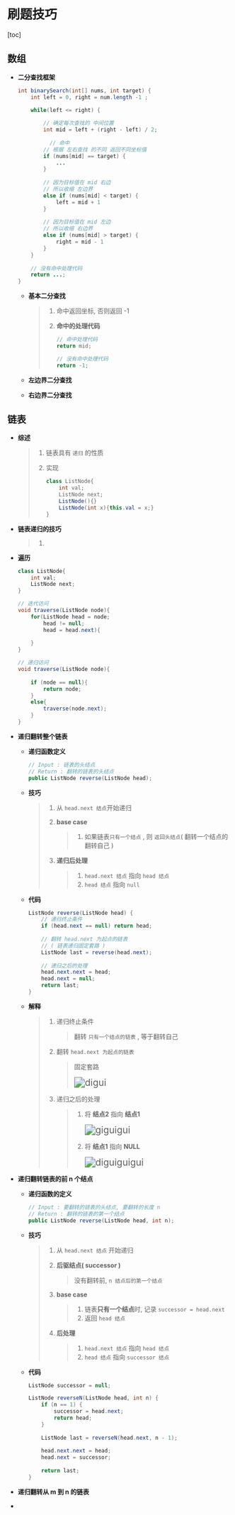 # 刷题技巧

[toc]

## 数组

+ **二分查找框架**

  ```java
  int binarySearch(int[] nums, int target) {
      int left = 0, right = num.length -1 ;
  
      while(left <= right) {
          
          // 确定每次查找的 中间位置
          int mid = left + (right - left) / 2;
          
        	// 命中
          // 根据 左右查找 的不同 返回不同坐标值
          if (nums[mid] == target) {
              ...
          }
          
          // 因为目标值在 mid 右边
          // 所以收缩 左边界
          else if (nums[mid] < target) {
              left = mid + 1
          }
          
          // 因为目标值在 mid 左边
          // 所以收缩 右边界
          else if (nums[mid] > target) {
              right = mid - 1
          }
      }
      
      // 没有命中处理代码
      return ...;
  }
  ```

  + **基本二分查找**

    > 1. 命中返回坐标, 否则返回 -1
    >
    > 2. **命中的处理代码**
    >
    >    ```java
    >    // 命中处理代码
    >    return mid;
    >    
    >    // 没有命中处理代码
    >    return -1;
    >    ```

  + **左边界二分查找**

  + **右边界二分查找**



## 链表

+ **综述**

  > 1. 链表具有 `递归` 的性质
  >
  > 2. 实现
  >
  >    ```java
  >    class ListNode{
  >        int val;
  >        ListNode next;
  >        ListNode(){}
  >        ListNode(int x){this.val = x;}
  >    }
  >    ```
  >
  >    

+ **链表递归的技巧**

  > 1. 

+ **遍历**

  ```java
  class ListNode{
      int val;
      ListNode next;
  }
  
  // 迭代访问
  void traverse(ListNode node){
      for(ListNode head = node;
          head != null;
          head = head.next){
          
      }
  }
  
  // 递归访问
  void traverse(ListNode node){
      
      if (node == null){
          return node;
      }
      else{
          traverse(node.next);
      }
  }
  ```

  

+ **递归翻转整个链表**

  + **递归函数定义**

    ```java
    // Input : 链表的头结点
    // Return : 翻转的链表的头结点
    public ListNode reverse(ListNode head);
    ```

  + **技巧**

    > 1. 从 `head.next 结点`开始递归
    >
    > 2. **base case**
    >
    >    > 1. 如果链表`只有一个结点` , 则 `返回头结点`( 翻转一个结点的翻转自己 )
    >
    > 3. **递归后处理**
    >
    >    > 1. `head.next 结点` 指向 `head 结点`
    >    > 2. `head 结点` 指向 `null`

  + **代码**

    ```java
    ListNode reverse(ListNode head) {
        // 递归终止条件
        if (head.next == null) return head;
        
        // 翻转 head.next 为起点的链表 
        // ( 链表递归固定套路 ) 
        ListNode last = reverse(head.next);
        
        // 递归之后的处理
        head.next.next = head;
        head.next = null;
        return last;
    }
    ```
    
  + **解释**

    > 1. 递归终止条件
    >
    >    > 翻转 `只有一个结点的链表` , 等于翻转自己
    >
    > 2. 翻转 `head.next 为起点的链表`
    >
    >    > 固定套路
    >    >
    >    > <img src="%E5%88%B7%E9%A2%98%E6%8A%80%E5%B7%A7.assets/digui.jpg" alt="digui" style="zoom:150%;" />
    >
    > 3. 递归之后的处理
    >
    >    > 1. 将 **结点2** 指向 **结点1**
    >    >
    >    >    <img src="%E5%88%B7%E9%A2%98%E6%8A%80%E5%B7%A7.assets/giguigui.jpg" alt="giguigui" style="zoom:150%;" />
    >    >
    >    > 2. 将 **结点1** 指向 **NULL**
    >    >
    >    >    <img src="%E5%88%B7%E9%A2%98%E6%8A%80%E5%B7%A7.assets/diguiguigui.jpg" alt="diguiguigui" style="zoom:150%;" />

+ **递归翻转链表的前 n 个结点**

  + **递归函数的定义**

    ```java
    // Input : 要翻转的链表的头结点, 要翻转的长度 n
    // Return : 翻转的链表的第一个结点
    public ListNode reverse(ListNode head, int n);
    ```

    

  + **技巧**

    > 1. 从 `head.next 结点` 开始递归
    >
    > 2. **后驱结点( successor )**
    >
    >    > 没有翻转前, `n 结点后的第一个结点`
    >
    > 3. **base case**
    >
    >    > 1. 链表**只有一个结点**时, 记录 `successor = head.next`
    >    > 2. 返回 `head 结点`
    >
    > 4. **后处理**
    >
    >    > 1. `head.next 结点` 指向 `head 结点`
    >    > 2. `head 结点` 指向 `successor 结点`

  + **代码**

    ```java
    ListNode successor = null;
    
    ListNode reverseN(ListNode head, int n) {
        if (n == 1) { 
            successor = head.next;
            return head;
        }
        
        ListNode last = reverseN(head.next, n - 1);
        
        head.next.next = head;
        head.next = successor;
        
        return last;
    }
    ```

    

+ **递归翻转从 m 到 n 的链表**
+ 